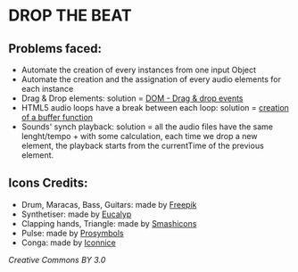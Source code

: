 # DROP THE BEAT

## Problems faced:

- Automate the creation of every instances from one input Object
- Automate the creation and the assignation of every audio elements for each instance
- Drag & Drop elements: solution = [DOM - Drag & drop events](https://developer.mozilla.org/en-US/docs/Web/API/Document#Drag_drop_events)
- HTML5 audio loops have a break between each loop: solution = [creation of a buffer function](https://stackoverflow.com/a/36720740)
- Sounds' synch playback: solution = all the audio files have the same lenght/tempo + with some calculation, each time we drop a new element, the playback starts from the currentTime of the previous element.

## Icons Credits:

- Drum, Maracas, Bass, Guitars: made by [Freepik](https://www.freepik.com/)
- Synthetiser: made by [Eucalyp](https://www.flaticon.com/authors/eucalyp)
- Clapping hands, Triangle: made by [Smashicons](https://www.flaticon.com/authors/smashicons)
- Pulse: made by [Prosymbols](https://www.flaticon.com/authors/prosymbols)
- Conga: made by [Iconnice](https://www.flaticon.com/authors/iconnice)

_Creative Commons BY 3.0_
